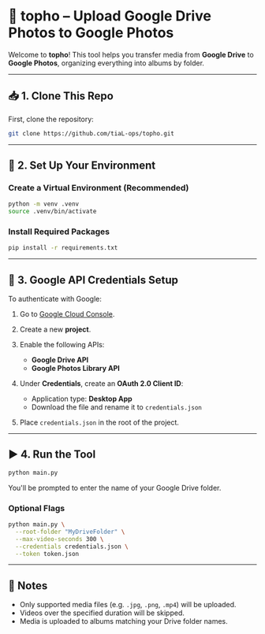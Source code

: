 
# 📸 topho – Upload Google Drive Photos to Google Photos

Welcome to **topho**! This tool helps you transfer media from **Google Drive** to **Google Photos**, organizing everything into albums by folder.

---

## 📥 1. Clone This Repo

First, clone the repository:

```bash
git clone https://github.com/tiaL-ops/topho.git

```

---

## 🚀 2. Set Up Your Environment

### Create a Virtual Environment (Recommended)

```bash
python -m venv .venv
source .venv/bin/activate
```

### Install Required Packages

```bash
pip install -r requirements.txt
```

---

## 🔐 3. Google API Credentials Setup

To authenticate with Google:

1. Go to [Google Cloud Console](https://console.cloud.google.com/).
2. Create a new **project**.
3. Enable the following APIs:

   * **Google Drive API**
   * **Google Photos Library API**
4. Under **Credentials**, create an **OAuth 2.0 Client ID**:

   * Application type: **Desktop App**
   * Download the file and rename it to `credentials.json`
5. Place `credentials.json` in the root of the project.

---

## ▶️ 4. Run the Tool

```bash
python main.py
```

You'll be prompted to enter the name of your Google Drive folder.

### Optional Flags

```bash
python main.py \
  --root-folder "MyDriveFolder" \
  --max-video-seconds 300 \
  --credentials credentials.json \
  --token token.json
```

---

## 📄 Notes

* Only supported media files (e.g. `.jpg`, `.png`, `.mp4`) will be uploaded.
* Videos over the specified duration will be skipped.
* Media is uploaded to albums matching your Drive folder names.


